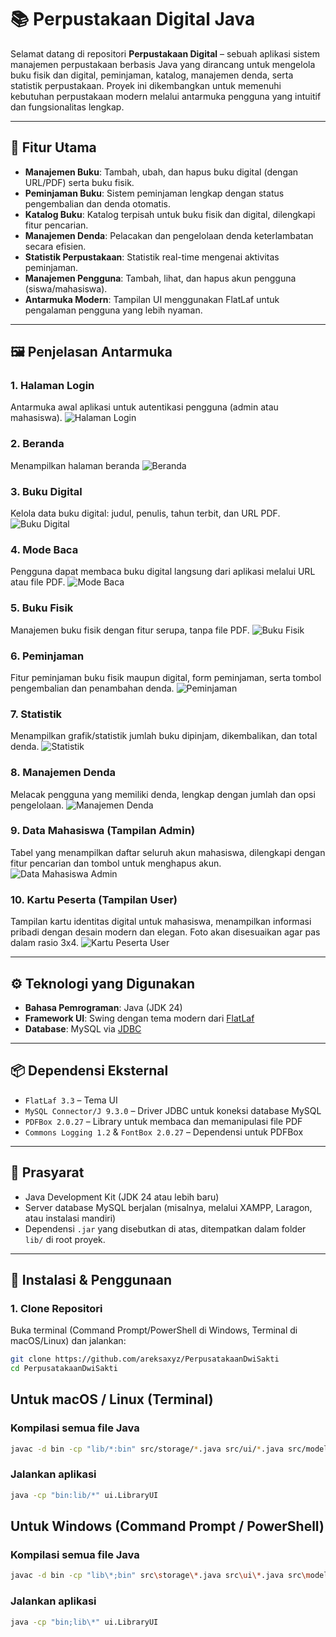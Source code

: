 # 📚 Perpustakaan Digital Java

Selamat datang di repositori **Perpustakaan Digital** – sebuah aplikasi sistem manajemen perpustakaan berbasis Java yang dirancang untuk mengelola buku fisik dan digital, peminjaman, katalog, manajemen denda, serta statistik perpustakaan. Proyek ini dikembangkan untuk memenuhi kebutuhan perpustakaan modern melalui antarmuka pengguna yang intuitif dan fungsionalitas lengkap.

---

## 🎯 Fitur Utama

- **Manajemen Buku**: Tambah, ubah, dan hapus buku digital (dengan URL/PDF) serta buku fisik.
- **Peminjaman Buku**: Sistem peminjaman lengkap dengan status pengembalian dan denda otomatis.
- **Katalog Buku**: Katalog terpisah untuk buku fisik dan digital, dilengkapi fitur pencarian.
- **Manajemen Denda**: Pelacakan dan pengelolaan denda keterlambatan secara efisien.
- **Statistik Perpustakaan**: Statistik real-time mengenai aktivitas peminjaman.
- **Manajemen Pengguna**: Tambah, lihat, dan hapus akun pengguna (siswa/mahasiswa).
- **Antarmuka Modern**: Tampilan UI menggunakan FlatLaf untuk pengalaman pengguna yang lebih nyaman.

---

## 🖼️ Penjelasan Antarmuka

### 1. Halaman Login
Antarmuka awal aplikasi untuk autentikasi pengguna (admin atau mahasiswa).
![Halaman Login](tampilan/halamanlogin.png)

### 2. Beranda
Menampilkan halaman beranda
![Beranda](tampilan/beranda.png)

### 3. Buku Digital
Kelola data buku digital: judul, penulis, tahun terbit, dan URL PDF.
![Buku Digital](tampilan/bukudigital.png)

### 4. Mode Baca
Pengguna dapat membaca buku digital langsung dari aplikasi melalui URL atau file PDF.
![Mode Baca](tampilan/modebaca.png)

### 5. Buku Fisik
Manajemen buku fisik dengan fitur serupa, tanpa file PDF.
![Buku Fisik](tampilan/bukufisik.png)

### 6. Peminjaman
Fitur peminjaman buku fisik maupun digital, form peminjaman, serta tombol pengembalian dan penambahan denda.
![Peminjaman](tampilan/peminjaman.png)

### 7. Statistik
Menampilkan grafik/statistik jumlah buku dipinjam, dikembalikan, dan total denda.
![Statistik](tampilan/riwayat.png)

### 8. Manajemen Denda
Melacak pengguna yang memiliki denda, lengkap dengan jumlah dan opsi pengelolaan.
![Manajemen Denda](tampilan/denda.png)

### 9. Data Mahasiswa (Tampilan Admin)
Tabel yang menampilkan daftar seluruh akun mahasiswa, dilengkapi dengan fitur pencarian dan tombol untuk menghapus akun.
![Data Mahasiswa Admin](tampilan/datamahasiswa.png)

### 10. Kartu Peserta (Tampilan User)
Tampilan kartu identitas digital untuk mahasiswa, menampilkan informasi pribadi dengan desain modern dan elegan. Foto akan disesuaikan agar pas dalam rasio 3x4.
![Kartu Peserta User](tampilan/kartupeserta.png)

---

## ⚙️ Teknologi yang Digunakan

- **Bahasa Pemrograman**: Java (JDK 24)
- **Framework UI**: Swing dengan tema modern dari [FlatLaf](https://www.formdev.com/flatlaf/)
- **Database**: MySQL via [JDBC](https://dev.mysql.com/downloads/connector/j/)

---

## 📦 Dependensi Eksternal

- `FlatLaf 3.3` – Tema UI
- `MySQL Connector/J 9.3.0` – Driver JDBC untuk koneksi database MySQL
- `PDFBox 2.0.27` – Library untuk membaca dan memanipulasi file PDF
- `Commons Logging 1.2` & `FontBox 2.0.27` – Dependensi untuk PDFBox

---

## 🔧 Prasyarat

- Java Development Kit (JDK 24 atau lebih baru)
- Server database MySQL berjalan (misalnya, melalui XAMPP, Laragon, atau instalasi mandiri)
- Dependensi `.jar` yang disebutkan di atas, ditempatkan dalam folder `lib/` di root proyek.

---

## 🚀 Instalasi & Penggunaan

### 1. Clone Repositori

Buka terminal (Command Prompt/PowerShell di Windows, Terminal di macOS/Linux) dan jalankan:

```bash
git clone https://github.com/areksaxyz/PerpusatakaanDwiSakti
cd PerpusatakaanDwiSakti
```
## Untuk macOS / Linux (Terminal)

### Kompilasi semua file Java
```bash
javac -d bin -cp "lib/*:bin" src/storage/*.java src/ui/*.java src/model/*.java
```
### Jalankan aplikasi
```bash
java -cp "bin:lib/*" ui.LibraryUI
```
## Untuk Windows (Command Prompt / PowerShell)

### Kompilasi semua file Java
```bash
javac -d bin -cp "lib\*;bin" src\storage\*.java src\ui\*.java src\model\*.java
```
### Jalankan aplikasi
```bash
java -cp "bin;lib\*" ui.LibraryUI
```
